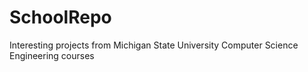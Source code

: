 # SchoolRepo
Interesting projects from Michigan State University Computer Science Engineering courses
